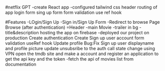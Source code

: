 #netflix GPT
-create React app
-configured tailwind css
header
routing of app
 login form
  sing up form
  form validation
   use ref hook


   #Features
   -LOgin/Sign Up
   -Sign in/Sign Up Form
   -Redirect to browse Page
Browse (after authentication)
        =Header
        -main Movie
          -trailer in bg
          -title&description
          hosting the app on firebase
          -deployed our project on production
          Create authentication
          Create Sign up user account
          form validation
          useRef hook
          Update profile
          Bug:Fix
          Sign up user displayname and profile picture update
          unsubsribe to the auth call state change
          using VPN open the tmdb site and make a account and register an application to get the api key and the token
          -fetch the api of movies list from documentation